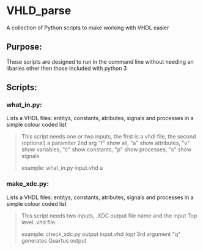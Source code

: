# VHLD_parse
A collection of Python scripts to make working with VHDL easier

## Purpose: 
These scripts are designed to run in the command line without needing an libaries other then those included with python 3

## Scripts:
### what_in.py:
Lists a VHDL files: entitys, constants, atributes, signals and processes in a simple colour coded list
> This script needs one or two inputs, the first is a vhdl file, the second (optional) a paramiter
> 2nd arg "f" show all, "a" show attributes, "v" show variables, "c" show constants, "p" show processes, "s" show signals
>
> example: what_in.py input.vhd a

### make_xdc.py:
Lists a VHDL files: entitys, constants, atributes, signals and processes in a simple colour coded list
> This script needs two inputs, .XDC output file name and the input Top level .vhd file.
> 
> example: check_xdc.py output input.vhd (opt 3rd argument "q" generates Quartus output
